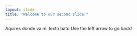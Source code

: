 ```yaml
---
layout: slide
title: "Welcome to our second slide!"
---
```

Aqui es donde va mi texto bato
Use the left arrow to go back!
